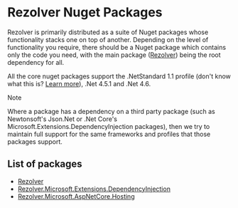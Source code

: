 ﻿# Rezolver Nuget Packages

Rezolver is primarily distributed as a suite of Nuget packages whose functionality stacks one on top of another.
Depending on the level of functionality you require, there should be a Nuget package which contains only the code you need,
with the main package ([Rezolver](rezolver.md)) being the root dependency for all.

All the core nuget packages support the .NetStandard 1.1 profile (don't know what this is? 
[Learn more](https://github.com/dotnet/corefx/blob/master/Documentation/architecture/net-platform-standard.md)), 
.Net 4.5.1 and .Net 4.6.

> [!NOTE]
> Where a package has a dependency on a third party package (such as Newtonsoft's Json.Net or .Net Core's Microsoft.Extensions.DependencyInjection packages),
> then we try to maintain full support for the same frameworks and profiles that those packages support.

## List of packages

- [Rezolver](rezolver.md)
- [Rezolver.Microsoft.Extensions.DependencyInjection](rezolver.microsoft.extensions.dependencyinjection.md)
- [Rezolver.Microsoft.AspNetCore.Hosting](rezolver.microsoft.aspnetcore.hosting.md)
